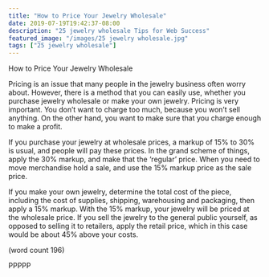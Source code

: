```yaml
---
title: "How to Price Your Jewelry Wholesale"
date: 2019-07-19T19:42:37-08:00
description: "25 jewelry wholesale Tips for Web Success"
featured_image: "/images/25 jewelry wholesale.jpg"
tags: ["25 jewelry wholesale"]
---
```


How to Price Your Jewelry Wholesale

Pricing is an issue that many people in the jewelry 
business often worry about. However, there is a 
method that you can easily use, whether you 
purchase jewelry wholesale or make your own
jewelry. Pricing is very important. You don’t want 
to charge too much, because you won’t sell 
anything. On the other hand, you want to make 
sure that you charge enough to make a profit.

If you purchase your jewelry at wholesale prices, a 
markup of 15% to 30% is usual, and people will pay 
these prices. In the grand scheme of things, apply 
the 30% markup, and make that the ‘regular’ price. 
When you need to move merchandise hold a sale, 
and use the 15% markup price as the sale price. 

If you make your own jewelry, determine the total 
cost of the piece, including the cost of supplies, 
shipping, warehousing and packaging, then apply a 
15% markup. With the 15% markup, your jewelry 
will be priced at the wholesale price. If you sell the 
jewelry to the general public yourself, as opposed 
to selling it to retailers, apply the retail price, which 
in this case would be about 45% above your costs. 

(word count 196)

PPPPP

